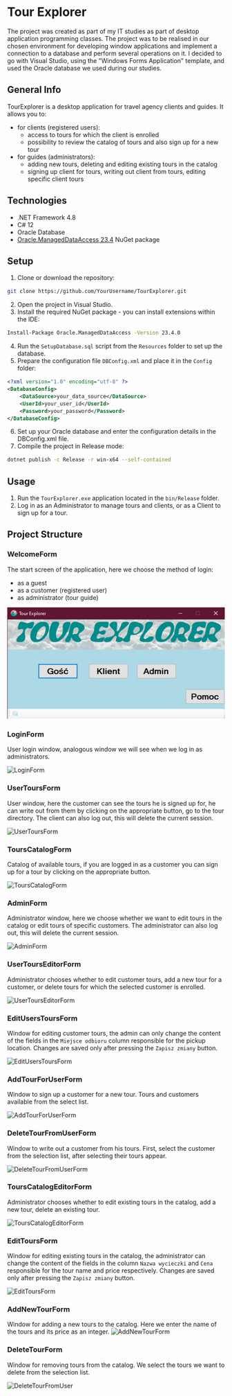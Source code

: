 # Tour Explorer
The project was created as part of my IT studies as part of desktop application programming classes. 
The project was to be realised in our chosen environment for developing window applications and implement a connection to a database and perform several operations on it.
I decided to go with Visual Studio, using the "Windows Forms Application" template, and used the Oracle database we used during our studies.

## General Info
TourExplorer is a desktop application for travel agency clients and guides. It allows you to:
- for clients (registered users):
    - access to tours for which the client is enrolled
    - possibility to review the catalog of tours and also sign up for a new tour
- for guides (administrators):
    - adding new tours, deleting and editing existing tours in the catalog
    - signing up client for tours, writing out client from tours, editing specific client tours

## Technologies
- .NET Framework 4.8
- C# 12
- Oracle Database
- [Oracle.ManagedDataAccess 23.4](https://www.nuget.org/packages/Oracle.ManagedDataAccess/23.4.0) NuGet package

## Setup  
1. Clone or download the repository:
```sh
git clone https://github.com/YourUsername/TourExplorer.git
```
2. Open the project in Visual Studio.
3. Install the required NuGet package - you can install extensions within the IDE:
```sh
Install-Package Oracle.ManagedDataAccess -Version 23.4.0
```
4. Run the `SetupDatabase.sql` script from the `Resources` folder to set up the database.
5. Prepare the configuration file `DBConfig.xml` and place it in the `Config` folder:
```xml
<?xml version="1.0" encoding="utf-8" ?>
<DatabaseConfig>
    <DataSource>your_data_source</DataSource>
    <UserId>your_user_id</UserId>
    <Password>your_password</Password>
</DatabaseConfig>
```
6. Set up your Oracle database and enter the configuration details in the DBConfig.xml file.
7. Compile the project in Release mode:
```sh
dotnet publish -c Release -r win-x64 --self-contained
```

## Usage
1. Run the `TourExplorer.exe` application located in the `bin/Release` folder.
2. Log in as an Administrator to manage tours and clients, or as a Client to sign up for a tour.

## Project Structure
### WelcomeForm
The start screen of the application, here we choose the method of login:
- as a guest
- as a customer (registered user)
- as administrator (tour guide)
  
![WelcomeForm](https://github.com/krystianbeduch/tour-explorer/blob/main/TourExplorer/Resources/WelcomeForm.png)

### LoginForm
User login window, analogous window we will see when we log in as administrators.

![LoginForm](https://github.com/krystianbeduch/tour-explorer/blob/main/TourExplorer/Resources/LoginForm.png)

### UserToursForm
User window, here the customer can see the tours he is signed up for, he can write out from them by clicking on the appropriate button, go to the tour directory. 
The client can also log out, this will delete the current session.

![UserToursForm](https://github.com/krystianbeduch/tour-explorer/blob/main/TourExplorer/Resources/UserToursForm.png)

### ToursCatalogForm
Catalog of available tours, if you are logged in as a customer you can sign up for a tour by clicking on the appropriate button.  

![ToursCatalogForm](https://github.com/krystianbeduch/tour-explorer/blob/main/TourExplorer/Resources/ToursCatalogForm.png)

### AdminForm
Administrator window, here we choose whether we want to edit tours in the catalog or edit tours of specific customers. The administrator can also log out, this will delete the current session.

![AdminForm](https://github.com/krystianbeduch/tour-explorer/blob/main/TourExplorer/Resources/AdminForm.png)

### UserToursEditorForm
Administrator chooses whether to edit customer tours, add a new tour for a customer, or delete tours for which the selected customer is enrolled.

![UserToursEditorForm](https://github.com/krystianbeduch/tour-explorer/blob/main/TourExplorer/Resources/UserToursEditorForm.png)

### EditUsersToursForm
Window for editing customer tours, the admin can only change the content of the fields in the `Miejsce odbioru` column responsible for the pickup location.
Changes are saved only after pressing the `Zapisz zmiany` button.

![EditUsersToursForm](https://github.com/krystianbeduch/tour-explorer/blob/main/TourExplorer/Resources/EditUsersToursForm.png)

### AddTourForUserForm
Window to sign up a customer for a new tour. Tours and customers available from the select list.

![AddTourForUserForm](https://github.com/krystianbeduch/tour-explorer/blob/main/TourExplorer/Resources/AddTourForUserForm.png)

### DeleteTourFromUserForm
Window to write out a customer from his tours. First, select the customer from the selection list, after selecting their tours appear.

![DeleteTourFromUserForm](https://github.com/krystianbeduch/tour-explorer/blob/main/TourExplorer/Resources/DeleteTourFromUserForm.png)

### ToursCatalogEditorForm
Administrator chooses whether to edit existing tours in the catalog, add a new tour, delete an existing tour.

![ToursCatalogEditorForm](https://github.com/krystianbeduch/tour-explorer/blob/main/TourExplorer/Resources/ToursCatalogEditorForm.png)

### EditToursForm
Window for editing existing tours in the catalog, the administrator can change the content of the fields in the column `Nazwa wycieczki` and `Cena` responsible for the tour name and price respectively.
Changes are saved only after pressing the `Zapisz zmiany` button.

![EditToursForm](https://github.com/krystianbeduch/tour-explorer/blob/main/TourExplorer/Resources/EditToursForm.png)

### AddNewTourForm
Window for adding a new tours to the catalog. Here we enter the name of the tours and its price as an integer.
![AddNewTourForm](https://github.com/krystianbeduch/tour-explorer/blob/main/TourExplorer/Resources/AddNewTourForm.png)

### DeleteTourForm
Window for removing tours from the catalog. We select the tours we want to delete from the selection list.

![DeleteTourFromUser](https://github.com/krystianbeduch/tour-explorer/blob/main/TourExplorer/Resources/DeleteTourFromUser.png)



